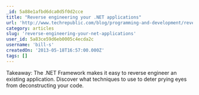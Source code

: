 ```yaml
---
_id: 5a88e1afbd6dca0d5f0d2cce
title: "Reverse engineering your .NET applications"
url: 'http://www.techrepublic.com/blog/programming-and-development/reverse-engineering-your-net-applications/6834'
category: articles
slug: 'reverse-engineering-your-net-applications'
user_id: 5a83ce59d6eb0005c4ecda2c
username: 'bill-s'
createdOn: '2013-05-18T16:57:00.000Z'
tags: []
---
```


<div>Takeaway: The .NET Framework makes it easy to reverse engineer an existing application. Discover what techniques to use to deter prying eyes from deconstructing your code.</div>
